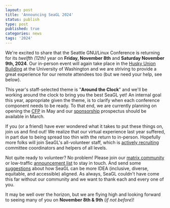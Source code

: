 ```yaml
---
layout: post
title: 'Announcing SeaGL 2024'
status: publish
type: post
published: true
categories: news
tags: '2024'
---
```


We're excited to share that the Seattle GNU/Linux Conference is returning for its _twelfth (12th)_ year on **Friday, November 8th** and **Saturday November 9th, 2024**.
Our in-person event will again take place in the [Husky Union Building](/maps/2024) at the University of Washington and we are striving to provide a great experience for our remote attendees too (but we need your help, see below).

This year's staff-selected theme is "**Around the Clock**" and we'll be working around the clock to bring you the best SeaGL yet!
An internal goal this year, appropriate given the theme, is to clarify when each conference component needs to be ready.
To that end, we are currently planning on opening the [CFP](/cfp) in May and our [sponsorship](/sponsors/) prospectus should be available in March.

If you (or a friend) have ever wondered what it takes to put these things on, join us and find out!
We realize that our virtual experience last year suffered, in part due to being spread too thin with the return to in-person.
Hopefully more folks will join SeaGL's all-volunteer staff, which is [actively recruiting](/volunteer) committee coordinators and helpers of all levels.

Not quite ready to volunteer? No problem! Please join our [matrix community](/meet) or low-traffic [announcement list](https://groups.google.com/g/seagl_announce) to stay in touch.
And send some [suggestions](/IDEA_suggestions) about how SeaGL can be more IDEA (inclusive, diverse, equitable, and accessible) aligned.
As always, SeaGL couldn't have come this far without our community and we want to thank each and every one of you.

It may be well over the horizon, but we are flying high and looking forward to seeing many of you on **November 8th & 9th** (_if not before_)!
